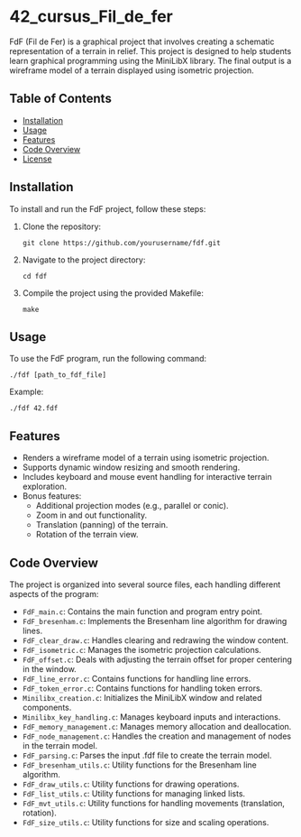 <!DOCTYPE html>
<html lang="en">
<head>
    <meta charset="UTF-8">
    <meta name="viewport" content="width=device-width, initial-scale=1.0">
</head>
<body>

<h1>42_cursus_Fil_de_fer</h1>

<p>FdF (Fil de Fer) is a graphical project that involves creating a schematic representation of a terrain in relief. This project is designed to help students learn graphical programming using the MiniLibX library. The final output is a wireframe model of a terrain displayed using isometric projection.</p>

<h2>Table of Contents</h2>
<ul>
    <li><a href="#installation">Installation</a></li>
    <li><a href="#usage">Usage</a></li>
    <li><a href="#features">Features</a></li>
    <li><a href="#code-overview">Code Overview</a></li>
    <li><a href="#license">License</a></li>
</ul>

<h2 id="installation">Installation</h2>
<p>To install and run the FdF project, follow these steps:</p>
<ol>
    <li>Clone the repository:</li>
    <pre><code>git clone https://github.com/yourusername/fdf.git</code></pre>
    <li>Navigate to the project directory:</li>
    <pre><code>cd fdf</code></pre>
    <li>Compile the project using the provided Makefile:</li>
    <pre><code>make</code></pre>
</ol>

<h2 id="usage">Usage</h2>
<p>To use the FdF program, run the following command:</p>
<pre><code>./fdf [path_to_fdf_file]</code></pre>
<p>Example:</p>
<pre><code>./fdf 42.fdf</code></pre>

<h2 id="features">Features</h2>
<ul>
    <li>Renders a wireframe model of a terrain using isometric projection.</li>
    <li>Supports dynamic window resizing and smooth rendering.</li>
    <li>Includes keyboard and mouse event handling for interactive terrain exploration.</li>
    <li>Bonus features:
        <ul>
            <li>Additional projection modes (e.g., parallel or conic).</li>
            <li>Zoom in and out functionality.</li>
            <li>Translation (panning) of the terrain.</li>
            <li>Rotation of the terrain view.</li>
        </ul>
    </li>
</ul>

<h2 id="code-overview">Code Overview</h2>
<p>The project is organized into several source files, each handling different aspects of the program:</p>
<ul>
    <li><code>FdF_main.c</code>: Contains the main function and program entry point.</li>
    <li><code>FdF_bresenham.c</code>: Implements the Bresenham line algorithm for drawing lines.</li>
    <li><code>FdF_clear_draw.c</code>: Handles clearing and redrawing the window content.</li>
    <li><code>FdF_isometric.c</code>: Manages the isometric projection calculations.</li>
    <li><code>FdF_offset.c</code>: Deals with adjusting the terrain offset for proper centering in the window.</li>
    <li><code>FdF_line_error.c</code>: Contains functions for handling line errors.</li>
    <li><code>FdF_token_error.c</code>: Contains functions for handling token errors.</li>
    <li><code>Minilibx_creation.c</code>: Initializes the MiniLibX window and related components.</li>
    <li><code>Minilibx_key_handling.c</code>: Manages keyboard inputs and interactions.</li>
    <li><code>FdF_memory_management.c</code>: Manages memory allocation and deallocation.</li>
    <li><code>FdF_node_management.c</code>: Handles the creation and management of nodes in the terrain model.</li>
    <li><code>FdF_parsing.c</code>: Parses the input .fdf file to create the terrain model.</li>
    <li><code>FdF_bresenham_utils.c</code>: Utility functions for the Bresenham line algorithm.</li>
    <li><code>FdF_draw_utils.c</code>: Utility functions for drawing operations.</li>
    <li><code>FdF_list_utils.c</code>: Utility functions for managing linked lists.</li>
    <li><code>FdF_mvt_utils.c</code>: Utility functions for handling movements (translation, rotation).</li>
    <li><code>FdF_size_utils.c</code>: Utility functions for size and scaling operations.</li>
</ul>
</body>
</html>
